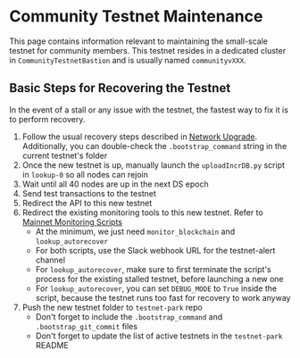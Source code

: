 # Community Testnet Maintenance

This page contains information relevant to maintaining the small-scale testnet for community members. This testnet resides in a dedicated cluster in `CommunityTestnetBastion` and is usually named `communityvXXX`.

## Basic Steps for Recovering the Testnet

In the event of a stall or any issue with the testnet, the fastest way to fix it is to perform recovery.

1. Follow the usual recovery steps described in [Network Upgrade](network-upgrade.md). Additionally, you can double-check the `.bootstrap_command` string in the current testnet's folder
2. Once the new testnet is up, manually launch the `uploadIncrDB.py` script in `lookup-0` so all nodes can rejoin
3. Wait until all 40 nodes are up in the next DS epoch
4. Send test transactions to the testnet
5. Redirect the API to this new testnet
6. Redirect the existing monitoring tools to this new testnet. Refer to [Mainnet Monitoring Scripts](mainnet-monitoring-scripts.md)
   - At the minimum, we just need `monitor_blockchain` and `lookup_autorecover`
   - For both scripts, use the Slack webhook URL for the testnet-alert channel
   - For `lookup_autorecover`, make sure to first terminate the script's process for the existing stalled testnet, before launching a new one
   - For `lookup_autorecover`, you can set `DEBUG_MODE` to `True` inside the script, because the testnet runs too fast for recovery to work anyway
7. Push the new testnet folder to `testnet-park` repo
   - Don't forget to include the `.bootstrap_command` and `.bootstrap_git_commit` files
   - Don't forget to update the list of active testnets in the `testnet-park` README
